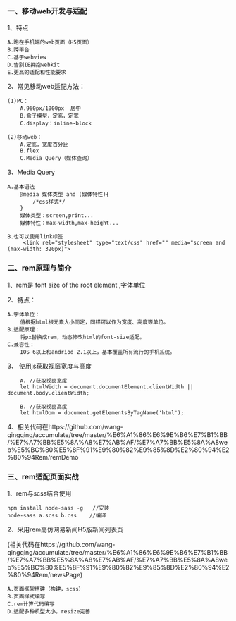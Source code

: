 ### 一、移动web开发与适配
1、特点

    A.跑在手机端的web页面（H5页面）
    B.跨平台
    C.基于webview
    D.告别IE拥抱webkit
    E.更高的适配和性能要求

2、常见移动web适配方法：

    (1)PC：
        A.960px/1000px  居中
        B.盒子模型，定高，定宽
        C.display：inline-block

    (2)移动web：
        A.定高，宽度百分比
        B.flex
        C.Media Query（媒体查询）

3、Media Query

    A.基本语法
        @media 媒体类型 and (媒体特性){
            /*css样式*/
        }
        媒体类型：screen,print...
        媒体特性：max-width,max-height...
    
    B.也可以使用link标签
         <link rel="stylesheet" type="text/css" href="" media="screen and (max-width: 320px)">

### 二、rem原理与简介
1、rem是 font size of the root element ,字体单位

2、特点：

    A.字体单位：
        值根据html根元素大小而定，同样可以作为宽度、高度等单位。
    B.适配原理：
        将px替换成rem，动态修改html的font-size适配。
    C.兼容性：
        IOS 6以上和andriod 2.1以上，基本覆盖所有流行的手机系统。

3、 使用js获取视窗宽度与高度

        A. //获取视窗宽度
        let htmlWidth = document.documentElement.clientWidth || document.body.clientWidth;
        
        B. //获取视窗高度
        let htmlDom = document.getElementsByTagName('html');

4、相关代码在https://github.com/wang-qingqing/accumulate/tree/master/%E6%A1%86%E6%9E%B6%E7%B1%BB/%E7%A7%BB%E5%8A%A8%E7%AB%AF/%E7%A7%BB%E5%8A%A8web%E5%BC%80%E5%8F%91%E9%80%82%E9%85%8D%E2%80%94%E2%80%94Rem/remDemo

### 三、rem适配页面实战
1、rem与scss结合使用

    npm install node-sass -g   //安装
    node-sass a.scss b.css    //编译

2、采用rem高仿网易新闻H5版新闻列表页

(相关代码在https://github.com/wang-qingqing/accumulate/tree/master/%E6%A1%86%E6%9E%B6%E7%B1%BB/%E7%A7%BB%E5%8A%A8%E7%AB%AF/%E7%A7%BB%E5%8A%A8web%E5%BC%80%E5%8F%91%E9%80%82%E9%85%8D%E2%80%94%E2%80%94Rem/newsPage)

    A.页面框架搭建（构建，scss）
    B.页面样式编写
    C.rem计算代码编写
    D.适配多种机型大小，resize完善


